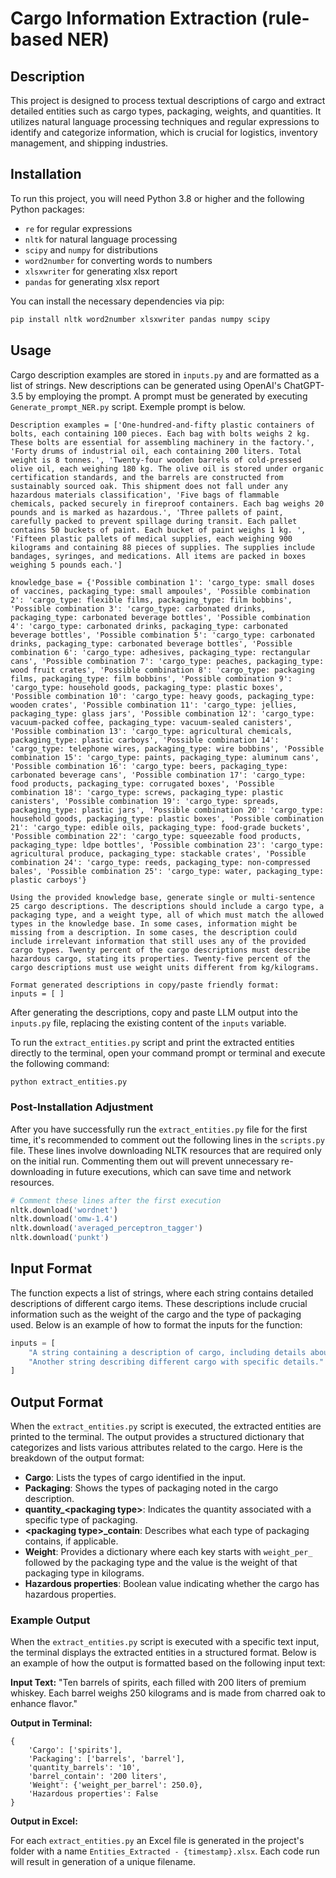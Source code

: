 # Cargo Information Extraction (rule-based NER)

## Description
This project is designed to process textual descriptions of cargo and extract detailed entities such as cargo types, packaging, weights, and quantities. It utilizes natural language processing techniques and regular expressions to identify and categorize information, which is crucial for logistics, inventory management, and shipping industries.

## Installation
To run this project, you will need Python 3.8 or higher and the following Python packages:
- `re` for regular expressions
- `nltk` for natural language processing
- `scipy` and `numpy` for distributions
- `word2number` for converting words to numbers
- `xlsxwriter` for generating xlsx report
- `pandas` for generating xlsx report

You can install the necessary dependencies via pip:
```bash
pip install nltk word2number xlsxwriter pandas numpy scipy
```

## Usage

Cargo description examples are stored in `inputs.py` and are formatted as a list of strings. New descriptions can be generated using OpenAI's ChatGPT-3.5 by employing the prompt. A prompt must be generated by executing `Generate_prompt_NER.py` script. Exemple prompt is below.

```plaintext
Description examples = ['One-hundred-and-fifty plastic containers of bolts, each containing 100 pieces. Each bag with bolts weighs 2 kg. These bolts are essential for assembling machinery in the factory.', 'Forty drums of industrial oil, each containing 200 liters. Total weight is 8 tonnes.', 'Twenty-four wooden barrels of cold-pressed olive oil, each weighing 180 kg. The olive oil is stored under organic certification standards, and the barrels are constructed from sustainably sourced oak. This shipment does not fall under any hazardous materials classification', 'Five bags of flammable chemicals, packed securely in fireproof containers. Each bag weighs 20 pounds and is marked as hazardous.', 'Three pallets of paint, carefully packed to prevent spillage during transit. Each pallet contains 50 buckets of paint. Each bucket of paint weighs 1 kg. ', 'Fifteen plastic pallets of medical supplies, each weighing 900 kilograms and containing 88 pieces of supplies. The supplies include bandages, syringes, and medications. All items are packed in boxes weighing 5 pounds each.']

knowledge_base = {'Possible combination 1': 'cargo_type: small doses of vaccines, packaging_type: small ampoules', 'Possible combination 2': 'cargo_type: flexible films, packaging_type: film bobbins', 'Possible combination 3': 'cargo_type: carbonated drinks, packaging_type: carbonated beverage bottles', 'Possible combination 4': 'cargo_type: carbonated drinks, packaging_type: carbonated beverage bottles', 'Possible combination 5': 'cargo_type: carbonated drinks, packaging_type: carbonated beverage bottles', 'Possible combination 6': 'cargo_type: adhesives, packaging_type: rectangular cans', 'Possible combination 7': 'cargo_type: peaches, packaging_type: wood fruit crates', 'Possible combination 8': 'cargo_type: packaging films, packaging_type: film bobbins', 'Possible combination 9': 'cargo_type: household goods, packaging_type: plastic boxes', 'Possible combination 10': 'cargo_type: heavy goods, packaging_type: wooden crates', 'Possible combination 11': 'cargo_type: jellies, packaging_type: glass jars', 'Possible combination 12': 'cargo_type: vacuum-packed coffee, packaging_type: vacuum-sealed canisters', 'Possible combination 13': 'cargo_type: agricultural chemicals, packaging_type: plastic carboys', 'Possible combination 14': 'cargo_type: telephone wires, packaging_type: wire bobbins', 'Possible combination 15': 'cargo_type: paints, packaging_type: aluminum cans', 'Possible combination 16': 'cargo_type: beers, packaging_type: carbonated beverage cans', 'Possible combination 17': 'cargo_type: food products, packaging_type: corrugated boxes', 'Possible combination 18': 'cargo_type: screws, packaging_type: plastic canisters', 'Possible combination 19': 'cargo_type: spreads, packaging_type: plastic jars', 'Possible combination 20': 'cargo_type: household goods, packaging_type: plastic boxes', 'Possible combination 21': 'cargo_type: edible oils, packaging_type: food-grade buckets', 'Possible combination 22': 'cargo_type: squeezable food products, packaging_type: ldpe bottles', 'Possible combination 23': 'cargo_type: agricultural produce, packaging_type: stackable crates', 'Possible combination 24': 'cargo_type: reeds, packaging_type: non-compressed bales', 'Possible combination 25': 'cargo_type: water, packaging_type: plastic carboys'}

Using the provided knowledge base, generate single or multi-sentence 25 cargo descriptions. The descriptions should include a cargo type, a packaging type, and a weight type, all of which must match the allowed types in the knowledge base. In some cases, information might be missing from a description. In some cases, the description could include irrelevant information that still uses any of the provided cargo types. Twenty percent of the cargo descriptions must describe hazardous cargo, stating its properties. Twenty-five percent of the cargo descriptions must use weight units different from kg/kilograms.

Format generated descriptions in copy/paste friendly format:
inputs = [ ] 
```
After generating the descriptions, copy and paste LLM output into the `inputs.py` file, replacing the existing content of the `inputs` variable.

To run the `extract_entities.py` script and print the extracted entities directly to the terminal, open your command prompt or terminal and execute the following command:

```bash
python extract_entities.py
```

### Post-Installation Adjustment

After you have successfully run the `extract_entities.py` file for the first time, it's recommended to comment out the following lines in the `scripts.py` file. These lines involve downloading NLTK resources that are required only on the initial run. Commenting them out will prevent unnecessary re-downloading in future executions, which can save time and network resources.

```python
# Comment these lines after the first execution
nltk.download('wordnet')
nltk.download('omw-1.4')
nltk.download('averaged_perceptron_tagger')
nltk.download('punkt')
```
## Input Format

The function expects a list of strings, where each string contains detailed descriptions of different cargo items. These descriptions include crucial information such as the weight of the cargo and the type of packaging used. Below is an example of how to format the inputs for the function:

```python
inputs = [
    "A string containing a description of cargo, including details about weight and packaging.",
    "Another string describing different cargo with specific details."
]
```

## Output Format

When the `extract_entities.py` script is executed, the extracted entities are printed to the terminal. The output provides a structured dictionary that categorizes and lists various attributes related to the cargo. Here is the breakdown of the output format:

- **Cargo**: Lists the types of cargo identified in the input.
- **Packaging**: Shows the types of packaging noted in the cargo description.
- **quantity_\<packaging type\>**: Indicates the quantity associated with a specific type of packaging.
- **\<packaging type\>_contain**: Describes what each type of packaging contains, if applicable.
- **Weight**: Provides a dictionary where each key starts with `weight_per_` followed by the packaging type and the value is the weight of that packaging type in kilograms.
- **Hazardous properties**: Boolean value indicating whether the cargo has hazardous properties.

### Example Output

When the `extract_entities.py` script is executed with a specific text input, the terminal displays the extracted entities in a structured format. Below is an example of how the output is formatted based on the following input text:

**Input Text:**
"Ten barrels of spirits, each filled with 200 liters of premium whiskey. Each barrel weighs 250 kilograms and is made from charred oak to enhance flavor."

**Output in Terminal:**
```plaintext
{
    'Cargo': ['spirits'],
    'Packaging': ['barrels', 'barrel'],
    'quantity_barrels': '10',
    'barrel_contain': '200 liters',
    'Weight': {'weight_per_barrel': 250.0},
    'Hazardous properties': False
}
```

**Output in Excel:**

For each `extract_entities.py` an Excel file is generated in the project's folder with a name `Entities_Extracted - {timestamp}.xlsx`. Each code run will result in generation of a unique filename.

